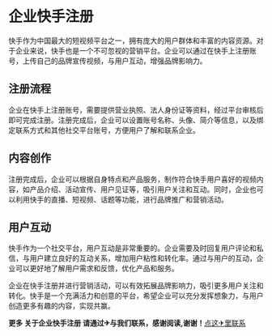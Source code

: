 # 企业快手注册

快手作为中国最大的短视频平台之一，拥有庞大的用户群体和丰富的内容资源。对于企业来说，快手也是一个不可忽视的营销平台。企业可以通过在快手上注册账号，上传自己的品牌宣传视频，与用户互动，增强品牌影响力。

## 注册流程

企业在快手上注册账号，需要提供营业执照、法人身份证等资料，经过平台审核后即可完成注册。注册完成后，企业可以设置账号名称、头像、简介等信息，以及绑定联系方式和其他社交平台账号，方便用户了解和联系企业。

## 内容创作

注册完成后，企业可以根据自身特点和产品服务，制作符合快手用户喜好的视频内容，如产品介绍、活动宣传、用户见证等，吸引用户关注和互动。同时，企业也可以利用快手的直播、短视频、话题等功能，进行品牌推广和营销活动。

## 用户互动

快手作为一个社交平台，用户互动是非常重要的。企业需要及时回复用户评论和私信，与用户建立良好的互动关系，增加用户粘性和转化率。通过与用户的互动，企业可以更好地了解用户需求和反馈，优化产品和服务。

企业在快手注册并进行营销活动，可以有效拓展品牌影响力，吸引更多用户关注和转化。快手是一个充满活力和创意的平台，希望企业可以充分发挥想象力，与用户创造更多有趣的内容，实现共赢。

**更多 关于企业快手注册 请通过✈与我们联系，感谢阅读,谢谢！**[点这✈里联系](https://ss.k02.cc)